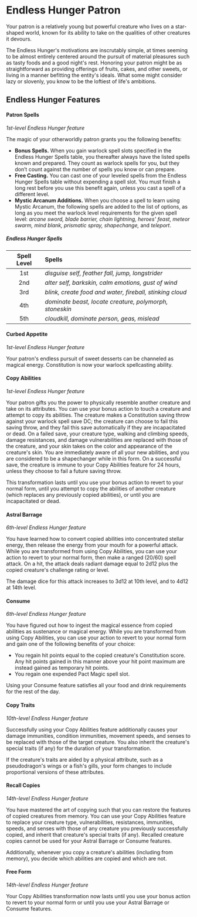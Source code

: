 # Endless Hunger Patron

Your patron is a relatively young but powerful creature who lives on a star-shaped world, known for its ability to take on the qualities of other creatures it devours.

The Endless Hunger's motivations are inscrutably simple, at times seeming to be almost entirely centered around the pursuit of material pleasures such as tasty foods and a good night's rest. Honoring your patron might be as straightforward as providing offerings of fruits, cakes, and other sweets, or living in a manner befitting the entity's ideals. What some might consider lazy or slovenly, you know to be the loftiest of life's ambitions.

## Endless Hunger Features

#### Patron Spells

_1st-level Endless Hunger feature_

The magic of your otherworldly patron grants you the following benefits:

- **Bonus Spells.** When you gain warlock spell slots specified in the Endless Hunger Spells table, you thereafter always have the listed spells known and prepared. They count as warlock spells for you, but they don’t count against the number of spells you know or can prepare.
- **Free Casting.** You can cast one of your leveled spells from the Endless Hunger Spells table without expending a spell slot. You must finish a long rest before you use this benefit again, unless you cast a spell of a different level.
- **Mystic Arcanum Additions.** When you choose a spell to learn using Mystic Arcanum, the following spells are added to the list of options, as long as you meet the warlock level requirements for the given spell level: _arcane sword, blade barrier, chain lightning, heroes' feast, meteor swarm, mind blank, prismatic spray, shapechange,_ and _teleport_.

##### Endless Hunger Spells

| Spell Level | Spells |
|:-----------:|:-------|
| 1st | _disguise self, feather fall, jump, longstrider_ |
| 2nd | _alter self, barkskin, calm emotions, gust of wind_ |
| 3rd | _blink, create food and water, fireball, stinking cloud_ |
| 4th | _dominate beast, locate creature, polymorph, stoneskin_ |
| 5th | _cloudkill, dominate person, geas, mislead_ |

#### Curbed Appetite

_1st-level Endless Hunger feature_

Your patron's endless pursuit of sweet desserts can be channeled as magical energy. Constitution is now your warlock spellcasting ability.

#### Copy Abilities

_1st-level Endless Hunger feature_

Your patron gifts you the power to physically resemble another creature and take on its attributes. You can use your bonus action to touch a creature and attempt to copy its abilities. The creature makes a Constitution saving throw against your warlock spell save DC; the creature can choose to fail this saving throw, and they fail this save automatically if they are incapacitated or dead. On a failed save, your creature type, walking and climbing speeds, damage resistances, and damage vulnerabilities are replaced with those of the creature, and your skin takes on the color and appearance of the creature's skin. You are immediately aware of all your new abilities, and you are considered to be a shapechanger while in this form. On a successful save, the creature is immune to your Copy Abilities feature for 24 hours, unless they choose to fail a future saving throw.

This transformation lasts until you use your bonus action to revert to your normal form, until you attempt to copy the abilities of another creature (which replaces any previously copied abilities), or until you are incapacitated or dead.

#### Astral Barrage

_6th-level Endless Hunger feature_

You have learned how to convert copied abilities into concentrated stellar energy, then release the energy from your mouth for a powerful attack. While you are transformed from using Copy Abilities, you can use your action to revert to your normal form, then make a ranged (20/60) spell attack. On a hit, the attack deals radiant damage equal to 2d12 plus the copied creature's challenge rating or level.

The damage dice for this attack increases to 3d12 at 10th level, and to 4d12 at 14th level.

#### Consume

_6th-level Endless Hunger feature_

You have figured out how to ingest the magical essence from copied abilities as sustenance or magical energy. While you are transformed from using Copy Abilities, you can use your action to revert to your normal form and gain one of the following benefits of your choice:

- You regain hit points equal to the copied creature's Constitution score. Any hit points gained in this manner above your hit point maximum are instead gained as temporary hit points.
- You regain one expended Pact Magic spell slot.

Using your Consume feature satisfies all your food and drink requirements for the rest of the day.

#### Copy Traits

_10th-level Endless Hunger feature_

Successfully using your Copy Abilities feature additionally causes your damage immunities, condition immunities, movement speeds, and senses to be replaced with those of the target creature. You also inherit the creature's special traits (if any) for the duration of your transformation.

If the creature's traits are aided by a physical attribute, such as a pseudodragon's wings or a fish's gills, your form changes to include proportional versions of these attributes.

#### Recall Copies

_14th-level Endless Hunger feature_

You have mastered the art of copying such that you can restore the features of copied creatures from memory. You can use your Copy Abilities feature to replace your creature type, vulnerabilities, resistances, immunities, speeds, and senses with those of any creature you previously successfully copied, and inherit that creature's special traits (if any). Recalled creature copies cannot be used for your Astral Barrage or Consume features.

Additionally, whenever you copy a creature's abilities (including from memory), you decide which abilities are copied and which are not.

#### Free Form

_14th-level Endless Hunger feature_

Your Copy Abilities transformation now lasts until you use your bonus action to revert to your normal form or until you use your Astral Barrage or Consume features.
